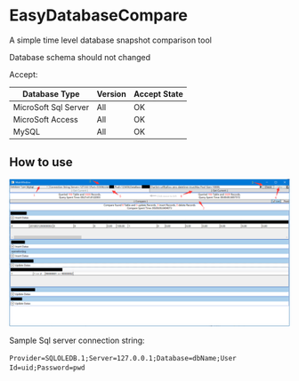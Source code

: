 # EasyDatabaseCompare
A simple time level database snapshot comparison tool

Database schema should not changed

Accept:

|Database Type|Version|Accept State|
|-|-|-|
|MicroSoft Sql Server|All|OK|
|MicroSoft Access|All|OK|
|MySQL|All|OK|

How to use
-----------------------
![](https://github.com/Flithor/EasyDatabaseCompare/blob/master/image.png)

Sample Sql server connection string:

`Provider=SQLOLEDB.1;Server=127.0.0.1;Database=dbName;User Id=uid;Password=pwd`
